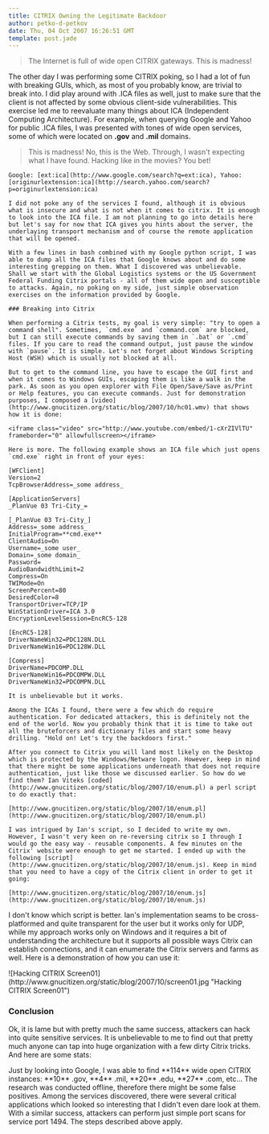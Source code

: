 ```yaml
---
title: CITRIX Owning the Legitimate Backdoor
author: petko-d-petkov
date: Thu, 04 Oct 2007 16:26:51 GMT
template: post.jade
---
```


> The Internet is full of wide open CITRIX gateways. This is madness!

The other day I was performing some CITRIX poking, so I had a lot of fun with breaking GUIs, which, as most of you probably know, are trivial to break into. I did play around with .ICA files as well, just to make sure that the client is not affected by some obvious client-side vulnerabilities. This exercise led me to reevaluate many things about ICA (Independent Computing Architecture). For example, when querying Google and Yahoo for public .ICA files, I was presented with tones of wide open services, some of which were located on **.gov** and **.mil** domains.

> This is madness! No, this is the Web. Through, I wasn't expecting what I have found. Hacking like in the movies? You bet!

    Google: [ext:ica](http://www.google.com/search?q=ext:ica), Yahoo: [originurlextension:ica](http://search.yahoo.com/search?p=originurlextension:ica)

    I did not poke any of the services I found, although it is obvious what is insecure and what is not when it comes to citrix. It is enough to look into the ICA file. I am not planning to go into details here but let's say for now that ICA gives you hints about the server, the underlaying transport mechanism and of course the remote application that will be opened.

    With a few lines in bash combined with my Google python script, I was able to dump all the ICA files that Google knows about and do some interesting grepping on them. What I discovered was unbelievable. Shall we start with the Global Logistics systems or the US Government Federal Funding Citrix portals - all of them wide open and susceptible to attacks. Again, no poking on my side, just simple observation exercises on the information provided by Google.

    ### Breaking into Citrix

    When performing a Citrix tests, my goal is very simple: "try to open a command shell". Sometimes, `cmd.exe` and `command.com` are blocked, but I can still execute commands by saving them in `.bat` or `.cmd` files. If you care to read the command output, just pause the window with `pause`. It is simple. Let's not forget about Windows Scripting Host (WSH) which is usually not blocked at all.

    But to get to the command line, you have to escape the GUI first and when it comes to Windows GUIs, escaping them is like a walk in the park. As soon as you open explorer with File Open/Save/Save as/Print or Help features, you can execute commands. Just for demonstration purposes, I composed a [video](http://www.gnucitizen.org/static/blog/2007/10/hc01.wmv) that shows how it is done:

    <iframe class="video" src="http://www.youtube.com/embed/1-cXrZIVlTU" frameborder="0" allowfullscreen></iframe>

    Here is more. The following example shows an ICA file which just opens `cmd.exe` right in front of your eyes:

    [WFClient]
    Version=2
    TcpBrowserAddress=_some address_

    [ApplicationServers]
    _PlanVue 03 Tri-City_=

    [_PlanVue 03 Tri-City_]
    Address=_some address_
    InitialProgram=**cmd.exe**
    ClientAudio=On
    Username=_some user_
    Domain=_some domain_
    Password=
    AudioBandwidthLimit=2
    Compress=On
    TWIMode=On
    ScreenPercent=80
    DesiredColor=8
    TransportDriver=TCP/IP
    WinStationDriver=ICA 3.0
    EncryptionLevelSession=EncRC5-128

    [EncRC5-128]
    DriverNameWin32=PDC128N.DLL
    DriverNameWin16=PDC128W.DLL

    [Compress]
    DriverName=PDCOMP.DLL
    DriverNameWin16=PDCOMPW.DLL
    DriverNameWin32=PDCOMPN.DLL

    It is unbelievable but it works.

    Among the ICAs I found, there were a few which do require authentication. For dedicated attackers, this is definitely not the end of the world. Now you probably think that it is time to take out all the bruteforcers and dictionary files and start some heavy drilling. "Hold on! Let's try the backdoors first."

    After you connect to Citrix you will land most likely on the Desktop which is protected by the Windows/Netware logon. However, keep in mind that there might be some applications underneath that does not require authentication, just like those we discussed earlier. So how do we find them? Ian Viteks [coded](http://www.gnucitizen.org/static/blog/2007/10/enum.pl) a perl script to do exactly that:

    [http://www.gnucitizen.org/static/blog/2007/10/enum.pl](http://www.gnucitizen.org/static/blog/2007/10/enum.pl)

    I was intrigued by Ian's script, so I decided to write my own. However, I wasn't very keen on re-reversing citrix so I through I would go the easy way - reusable components. A few minutes on the Citrix' website were enough to get me started. I ended up with the following [script](http://www.gnucitizen.org/static/blog/2007/10/enum.js). Keep in mind that you need to have a copy of the Citrix client in order to get it going:

    [http://www.gnucitizen.org/static/blog/2007/10/enum.js](http://www.gnucitizen.org/static/blog/2007/10/enum.js)

I don't know which script is better.  Ian's implementation seams to be cross-platformed and quite transparent for the user but it works only for UDP, while my approach works only on Windows and it requires a bit of understanding the architecture but it supports all possible ways Citrix can establish connections, and it can enumerate the Citrix servers and farms as well. Here is a demonstration of how you can use it:

<div class="screen">![Hacking CITRIX Screen01](http://www.gnucitizen.org/static/blog/2007/10/screen01.jpg "Hacking CITRIX Screen01")</div>

### Conclusion

Ok, it is lame but with pretty much the same success, attackers can hack into quite sensitive services. It is unbelievable to me to find out that pretty much anyone can tap into huge organization with a few dirty Citrix tricks. And here are some stats:

<div class="message">Just by looking into Google, I was able to find **114** wide open CITRIX instances: **10** .gov, **4** .mil, **20** .edu, **27** .com, etc... The research was conducted offline, therefore there might be some false positives. Among the services discovered, there were several critical applications which looked so interesting that I didn't even dare look at them. With a similar success, attackers can perform just simple port scans for service port 1494. The steps described above apply.</div>
